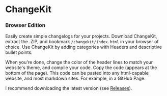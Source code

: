 # ChangeKit
### Browser Edition

Easily create simple changelogs for your projects. Download ChangeKit, extract the .ZIP, and bookmark `/changekit/index.html` in your browser of choice. 
Use ChangeKit by adding categories with Headers and descriptive bullet points.

When you're done, change the color of the header lines to match your website's theme, and compile your code. Copy the code (appears at the bottom of the page). 
This code can be pasted into any html-capable website, and most markdown sites. For example, in a GitHub Page.

I recommend downloading the latest version (see [Releases](https://github.com/TheWarHawk2005/changekit/releases)).

